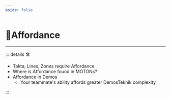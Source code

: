 ```yaml
---
aside: false
---
```

# 💜<anima>Affordance</anima>

---

<!-- =================================================== -->
<!-- =================================================== -->
<!-- =================================================== -->
<!-- =================================================== -->
<!-- =================================================== -->
::: details 🛠

- Takta, Lines, Zones require Affordance
- Where is Affordance found in MOTONs?
- Affordance in Demos
    - Your teammate's ability affords greater DemosTeknik complexity

:::
